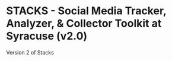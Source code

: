 # STACKS - Social Media Tracker, Analyzer, & Collector Toolkit at Syracuse (v2.0)
Version 2 of Stacks
